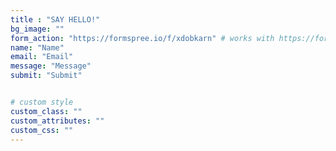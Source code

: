 ```yaml
---
title : "SAY HELLO!"
bg_image: ""
form_action: "https://formspree.io/f/xdobkarn" # works with https://formspree
name: "Name"
email: "Email"
message: "Message"
submit: "Submit"


# custom style
custom_class: ""
custom_attributes: ""
custom_css: ""
---
```

